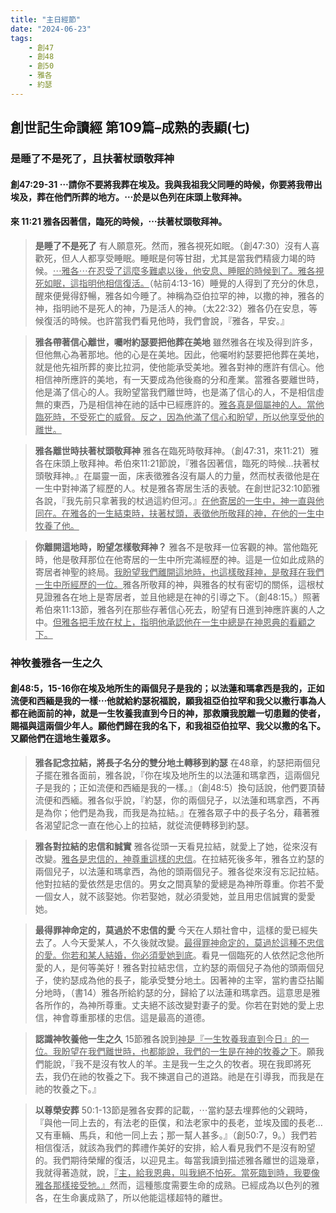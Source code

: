 ```yaml
---
title: "主日經節"
date: "2024-06-23"
tags:
    - 創47
    - 創48
    - 創50
    - 雅各
    - 約瑟
---
```


## 創世記生命讀經 第109篇–成熟的表顯(七)

### 是睡了不是死了，且扶著杖頭敬拜神

#### 創47:29-31  ⋯請你不要將我葬在埃及。我與我祖我父同睡的時候，你要將我帶出埃及，葬在他們所葬的地方。⋯於是以色列在床頭上敬拜神。

#### 來 11:21  雅各因著信，臨死的時候，⋯扶著杖頭敬拜神。

> **是睡了不是死了**  有人願意死。然而，雅各視死如眠。（創47:30）沒有人喜歡死，但人人都享受睡眠。睡眠是何等甘甜，尤其是當我們精疲力竭的時候。<ins>⋯雅各⋯在忍受了這麼多難處以後，他安息、睡眠的時候到了。雅各視死如眠，這指明他相信復活。</ins>（帖前4:13-16）睡覺的人得到了充分的休息，醒來便覺得舒暢，雅各如今睡了。神稱為亞伯拉罕的神，以撒的神，雅各的神，指明祂不是死人的神，乃是活人的神。（太22:32）雅各仍在安息，等候復活的時候。也許當我們看見他時，我們會說，『雅各，早安。』

> **雅各帶著信心離世，囑咐約瑟要把他葬在美地**  雖然雅各在埃及得到許多，但他無心為著那地。他的心是在美地。因此，他囑咐約瑟要把他葬在美地，就是他先祖所葬的麥比拉洞，使他能承受美地。雅各對神的應許有信心。他相信神所應許的美地，有一天要成為他後裔的分和產業。當雅各要離世時，他是滿了信心的人。我盼望當我們離世時，也是滿了信心的人，不是相信虛無的東西，乃是相信神在祂的話中已經應許的。<ins>雅各真是個屬神的人。當他臨死時，不受死亡的威脅。反之，因為他滿了信心和盼望，所以他享受他的離世。</ins>

> **雅各離世時扶著杖頭敬拜神**  雅各在臨死時敬拜神。（創47:31，來11:21）雅各在床頭上敬拜神。希伯來11:21節說，『雅各因著信，臨死的時候…扶著杖頭敬拜神。』在屬靈一面，床表徵雅各沒有屬人的力量，然而杖表徵他是在一生中對神滿了經歷的人。杖是雅各寄居生活的表號。在創世記32:10節雅各說，『我先前只拿著我的杖過這約但河。』<ins>在他寄居的一生中，神一直與他同在。在雅各的一生結束時，扶著杖頭，表徵他所敬拜的神，在他的一生中牧養了他。</ins>

> **你離開這地時，盼望怎樣敬拜神？**  雅各不是敬拜一位客觀的神。當他臨死時，他是敬拜那位在他寄居的一生中所完滿經歷的神。這是一位如此成熟的寄居者神聖的終局。<ins>我盼望我們離開這地時，也這樣敬拜神，是敬拜在我們一生中所經歷的一位。</ins>雅各所敬拜的神，與雅各的杖有密切的關係，這根杖見證雅各在地上是寄居者，並且他總是在神的引導之下。（創48:15。）照著希伯來11:13節，雅各列在那些存著信心死去，盼望有日進到神應許裏的人之中。<ins>但雅各把手放在杖上，指明他承認他在一生中總是在神恩典的看顧之下。</ins>

### 神牧養雅各一生之久

#### 創48:5，15-16你在埃及地所生的兩個兒子是我的；以法蓮和瑪拿西是我的，正如流便和西緬是我的一樣⋯他就給約瑟祝福說，願我祖亞伯拉罕和我父以撒行事為人都在祂面前的神，就是一生牧養我直到今日的神，那救贖我脫離一切患難的使者，賜福與這兩個少年人。願他們歸在我的名下，和我祖亞伯拉罕、我父以撒的名下。又願他們在這地生養眾多。

> **雅各記念拉結，將長子名分的雙分地土轉移到約瑟**  在48章，約瑟把兩個兒子擺在雅各面前，雅各說，『你在埃及地所生的以法蓮和瑪拿西，這兩個兒子是我的；正如流便和西緬是我的一樣。』（創48:5）換句話說，他們要頂替流便和西緬。雅各似乎說，『約瑟，你的兩個兒子，以法蓮和瑪拿西，不再是為你；他們是為我，而我是為拉結。』在雅各眾子中的長子名分，藉著雅各渴望記念一直在他心上的拉結，就從流便轉移到約瑟。

> **雅各對拉結的忠信和誠實**  雅各從頭一天看見拉結，就愛上了她，從來沒有改變。<ins>雅各是忠信的，神尊重這樣的忠信</ins>。在拉結死後多年，雅各立約瑟的兩個兒子，以法蓮和瑪拿西，為他的頭兩個兒子。雅各從來沒有忘記拉結。他對拉結的愛依然是忠信的。男女之間真摯的愛總是為神所尊重。你若不愛一個女人，就不該娶她。你若娶她，就必須愛她，並且用忠信誠實的愛愛她。

> **最得罪神命定的，莫過於不忠信的愛**  今天在人類社會中，這樣的愛已經失去了。人今天愛某人，不久後就改變。<ins>最得罪神命定的，莫過於這種不忠信的愛。你若和某人結婚，你必須愛她到底</ins>。看見一個臨死的人依然記念他所愛的人，是何等美好！雅各對拉結忠信，立約瑟的兩個兒子為他的頭兩個兒子，使約瑟成為他的長子，能承受雙分地土。因著神的主宰，當約書亞拈鬮分地時，（書14）雅各所給約瑟的分，歸給了以法蓮和瑪拿西。這意思是雅各所作的，為神所尊重。丈夫絕不該改變對妻子的愛。你若在對她的愛上忠信，神會尊重那樣的忠信。這是最高的道德。

> **認識神牧養他一生之久**  15節雅各說到<ins>神是『一生牧養我直到今日』的一位。我盼望在我們離世時，也都能說，我們的一生是在神的牧養之下</ins>。願我們能說，『我不是沒有牧人的羊。主是我一生之久的牧者。現在我即將死去，我仍在祂的牧養之下。我不揀選自己的道路。祂是在引導我，而我是在祂的牧養之下。』

> **以尊榮安葬**  50:1-13節是雅各安葬的記載，⋯當約瑟去埋葬他的父親時，『與他一同上去的，有法老的臣僕，和法老家中的長老，並埃及國的長老…又有車輛、馬兵，和他一同上去；那一幫人甚多。』（創50:7，9。）我們若相信復活，就該為我們的葬禮作美好的安排，給人看見我們不是沒有盼望的。我們期待榮耀的復活，以迎見主。每當我讀到描述雅各離世的這幾章，我就得著造就，說，<ins>『主，給我恩典，叫我絕不怕死。當死臨到時，我要像雅各那樣接受牠。』</ins>然而，這種態度需要生命的成熟。已經成為以色列的雅各，在生命裏成熟了，所以他能這樣超特的離世。